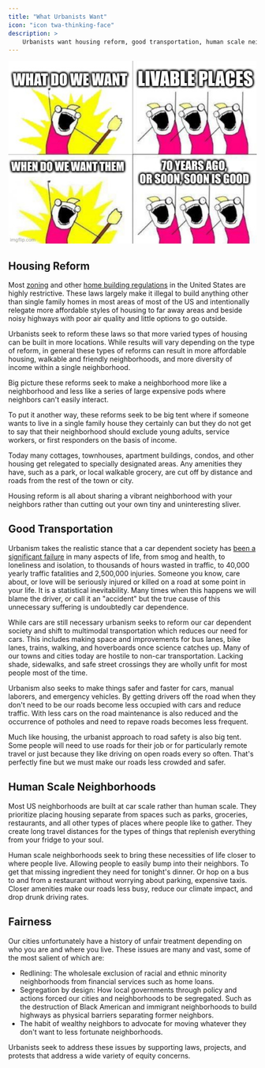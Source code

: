 ```yaml
---
title: "What Urbanists Want"
icon: "icon twa-thinking-face"
description: >
    Urbanists want housing reform, good transportation, human scale neighborhoods, and fairness for all of their city's residents.
---
```


![](/memes/what_urbanists_want.jpg)

## Housing Reform
Most [zoning]() and other [home building regulations]() in the United States are highly restrictive. These laws largely make it illegal to build anything other than single family homes in most areas of most of the US and intentionally relegate more affordable styles of housing to far away areas and beside noisy highways with poor air quality and little options to go outside.

Urbanists seek to reform these laws so that more varied types of housing can be built in more locations. While results will vary depending on the type of reform, in general these types of reforms can result in more affordable housing, walkable and friendly neighborhoods, and more diversity of income within a single neighborhood. 

Big picture these reforms seek to make a neighborhood more like a neighborhood and less like a series of large expensive pods where neighbors can't easily interact. 

To put it another way, these reforms seek to be big tent where if someone wants to live in a single family house they certainly can but they do not get to say that their neighborhood should exclude young adults, service workers, or first responders on the basis of income.

Today many cottages, townhouses, apartment buildings, condos, and other housing get relegated to specially designated areas. Any amenities they have, such as a park, or local walkable grocery, are cut off by distance and roads from the rest of the town or city.

Housing reform is all about sharing a vibrant neighborhood with your neighbors rather than cutting out your own tiny and uninteresting sliver.

## Good Transportation

Urbanism takes the realistic stance that a car dependent society has [been a significant failure]() in many aspects of life, from smog and health, to loneliness and isolation, to thousands of hours wasted in traffic, to 40,000 yearly traffic fatalities and 2,500,000 injuries. Someone you know, care about, or love will be seriously injured or killed on a road at some point in your life. It is a statistical inevitability. Many times when this happens we will blame the driver, or call it an "accident" but the true cause of this unnecessary suffering is undoubtedly car dependence.

While cars are still necessary urbanism seeks to reform our car dependent society and shift to multimodal transportation which reduces our need for cars. This includes making space and improvements for bus lanes, bike lanes, trains, walking, and hoverboards once science catches up. Many of our towns and cities today are hostile to non-car transportation. Lacking shade, sidewalks, and safe street crossings they are wholly unfit for most people most of the time.

Urbanism also seeks to make things safer and faster for cars, manual laborers, and emergency vehicles. By getting drivers off the road when they don't need to be our roads become less occupied with cars and reduce traffic. With less cars on the road maintenance is also reduced and the occurrence of potholes and need to repave roads becomes less frequent.

Much like housing, the urbanist approach to road safety is also big tent. Some people will need to use roads for their job or for particularly remote travel or just because they like driving on open roads every so often. That's perfectly fine but we must make our roads less crowded and safer.


## Human Scale Neighborhoods

Most US neighborhoods are built at car scale rather than human scale. They prioritize placing housing separate from spaces such as parks, groceries, restaurants, and all other types of places where people like to gather. They create long travel distances for the types of things that replenish everything from your fridge to your soul.

Human scale neighborhoods seek to bring these necessities of life closer to where people live. Allowing people to easily bump into their neighbors. To get that missing ingredient they need for tonight's dinner. Or hop on a bus to and from a restaurant without worrying about parking, expensive taxis. Closer amenities make our roads less busy, reduce our climate impact, and drop drunk driving rates.

## Fairness

Our cities unfortunately have a history of unfair treatment depending on who you are and where you live. These issues are many and vast, some of the most salient of which are:

- Redlining: The wholesale exclusion of racial and ethnic minority neighborhoods from financial services such as home loans.
- Segregation by design: How local governments through policy and actions forced our cities and neighborhoods to be segregated. Such as the destruction of Black American and immigrant neighborhoods to build highways as physical barriers separating former neighbors.
- The habit of wealthy neighbors to advocate for moving whatever they don't want to less fortunate neighborhoods.

Urbanists seek to address these issues by supporting laws, projects, and protests that address a wide variety of equity concerns.
